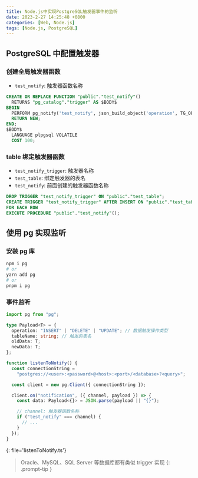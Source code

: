 ```yaml
---
title: Node.js中实现PostgreSQL触发器事件的监听
date: 2023-2-27 14:25:48 +0800
categories: [Web, Node.js]
tags: [Node.js, PostgreSQL]
---
```


## PostgreSQL 中配置触发器

### 创建全局触发器函数

- `test_notify`: 触发器函数名称

```sql
CREATE OR REPLACE FUNCTION "public"."test_notify"()
  RETURNS "pg_catalog"."trigger" AS $BODY$
BEGIN
  PERFORM pg_notify('test_notify', json_build_object('operation', TG_OP, 'tableName', TG_TABLE_NAME, 'oldData', row_to_json(OLD), 'newData', row_to_json(NEW))::TEXT);
  RETURN NEW;
END;
$BODY$
  LANGUAGE plpgsql VOLATILE
  COST 100;
```

### table 绑定触发器函数

- `test_notify_trigger`: 触发器名称
- `test_table`: 绑定触发器的表名
- `test_notify`: 前面创建的触发器函数名称

```sql
DROP TRIGGER "test_notify_trigger" ON "public"."test_table";
CREATE TRIGGER "test_notify_trigger" AFTER INSERT ON "public"."test_table"
FOR EACH ROW
EXECUTE PROCEDURE "public"."test_notify"();
```

## 使用 pg 实现监听

### 安装 pg 库

```bash
npm i pg
# or
yarn add pg
# or
pnpm i pg
```

### 事件监听

```typescript
import pg from "pg";

type Payload<T> = {
  operation: "INSERT" | "DELETE" | "UPDATE"; // 数据触发操作类型
  tableName: string; // 触发的表名
  oldData: T;
  newData: T;
};

function listenToNotify() {
  const connectionString =
    "postgres://<user>:<password>@<host>:<port>/<database>?<query>";

  const client = new pg.Client({ connectionString });

  client.on("notification", ({ channel, payload }) => {
    const data: Payload<{}> = JSON.parse(payload || "{}");

    // channel: 触发器函数名称
    if ("test_notify" === channel) {
      // ...
    }
  });
}
```
{: file='listenToNotify.ts'}

> Oracle、MySQL、SQL Server 等数据库都有类似 trigger 实现
{: .prompt-tip }
